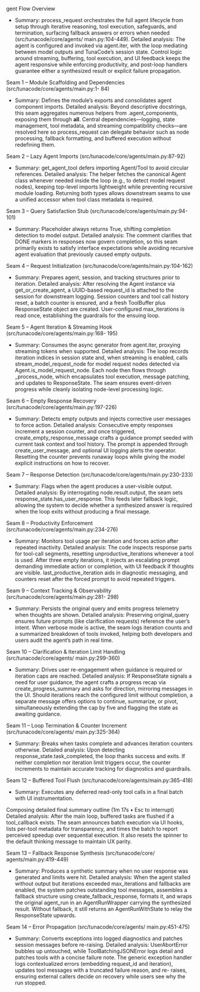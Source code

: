 gent Flow Overview

  - Summary: process_request orchestrates the full agent lifecycle from setup
  through iterative reasoning, tool execution, safeguards, and termination,
  surfacing fallback answers or errors when needed (src/tunacode/core/agents/
  main.py:104-449).
    Detailed analysis: The agent is configured and invoked via agent.iter, with the
  loop mediating between model outputs and TunaCode’s session state. Control logic
  around streaming, buffering, tool execution, and UI feedback keeps the agent
  responsive while enforcing productivity, and post-loop handlers guarantee either
  a synthesized result or explicit failure propagation.

  Seam 1 – Module Scaffolding and Dependencies (src/tunacode/core/agents/main.py:1-
  84)

  - Summary: Defines the module’s exports and consolidates agent component imports.
    Detailed analysis: Beyond descriptive docstrings, this seam aggregates
  numerous helpers from .agent_components, exposing them through __all__.
  Central dependencies—logging, state management, tool metadata, and streaming
  compatibility checks—are resolved here so process_request can delegate behavior
  such as node processing, fallback formatting, and buffered execution without
  redefining them.

  Seam 2 – Lazy Agent Imports (src/tunacode/core/agents/main.py:87-92)

  - Summary: get_agent_tool defers importing Agent/Tool to avoid circular
  references.
    Detailed analysis: The helper fetches the canonical Agent class whenever
  needed inside the loop (e.g., to detect model request nodes), keeping top-level
  imports lightweight while preventing recursive module loading. Returning both
  types allows downstream seams to use a unified accessor when tool class metadata
  is required.

  Seam 3 – Query Satisfaction Stub (src/tunacode/core/agents/main.py:94-101)

  - Summary: Placeholder always returns True, shifting completion detection to
  model output.
    Detailed analysis: The comment clarifies that DONE markers in responses
  now govern completion, so this seam primarily exists to satisfy interface
  expectations while avoiding recursive agent evaluation that previously caused
  empty outputs.

  Seam 4 – Request Initialization (src/tunacode/core/agents/main.py:104-162)

  - Summary: Prepares agent, session, and tracking structures prior to iteration.
    Detailed analysis: After resolving the Agent instance via get_or_create_agent,
  a UUID-based request_id is attached to the session for downstream logging.
  Session counters and tool call history reset, a batch counter is ensured,
  and a fresh ToolBuffer plus ResponseState object are created. User-configured
  max_iterations is read once, establishing the guardrails for the ensuing loop.

  Seam 5 – Agent Iteration & Streaming Hook (src/tunacode/core/agents/main.py:168-
  195)

  - Summary: Consumes the async generator from agent.iter, proxying streaming
  tokens when supported.
    Detailed analysis: The loop records iteration indices in session state and,
  when streaming is enabled, calls stream_model_request_node for model request
  nodes detected via Agent.is_model_request_node. Each node then flows through
  _process_node, which encapsulates tool execution, message patching, and updates
  to ResponseState. The seam ensures event-driven progress while cleanly isolating
  node-level processing logic.

  Seam 6 – Empty Response Recovery (src/tunacode/core/agents/main.py:197-226)

  - Summary: Detects empty outputs and injects corrective user messages to force
  action.
    Detailed analysis: Consecutive empty responses increment a session counter,
  and once triggered, create_empty_response_message crafts a guidance prompt
  seeded with current task context and tool history. The prompt is appended through
  create_user_message, and optional UI logging alerts the operator. Resetting the
  counter prevents runaway loops while giving the model explicit instructions on
  how to recover.

  Seam 7 – Response Detection (src/tunacode/core/agents/main.py:230-233)

  - Summary: Flags when the agent produces a user-visible output.
    Detailed analysis: By interrogating node.result.output, the seam sets
  response_state.has_user_response. This feeds later fallback logic, allowing the
  system to decide whether a synthesized answer is required when the loop exits
  without producing a final message.

  Seam 8 – Productivity Enforcement (src/tunacode/core/agents/main.py:234-276)

  - Summary: Monitors tool usage per iteration and forces action after repeated
  inactivity.
    Detailed analysis: The code inspects response parts for tool-call segments,
  resetting unproductive_iterations whenever a tool is used. After three empty
  iterations, it injects an escalating prompt demanding immediate action or
  completion, with UI feedback if thoughts are visible. last_productive_iteration
  aids in diagnostic messaging, and counters reset after the forced prompt to avoid
  repeated triggers.

  Seam 9 – Context Tracking & Observability (src/tunacode/core/agents/main.py:281-
  298)

  - Summary: Persists the original query and emits progress telemetry when thoughts
  are shown.
    Detailed analysis: Preserving original_query ensures future prompts (like
  clarification requests) reference the user’s intent. When verbose mode is active,
  the seam logs iteration counts and a summarized breakdown of tools invoked,
  helping both developers and users audit the agent’s path in real time.

  Seam 10 – Clarification & Iteration Limit Handling (src/tunacode/core/agents/
  main.py:299-360)

  - Summary: Drives user re-engagement when guidance is required or iteration caps
  are reached.
    Detailed analysis: If ResponseState signals a need for user guidance, the
  agent crafts a progress recap via create_progress_summary and asks for direction,
  mirroring messages in the UI. Should iterations reach the configured limit
  without completion, a separate message offers options to continue, summarize,
  or pivot, simultaneously extending the cap by five and flagging the state as
  awaiting guidance.

  Seam 11 – Loop Termination & Counter Increment (src/tunacode/core/agents/
  main.py:325-364)

  - Summary: Breaks when tasks complete and advances iteration counters otherwise.
    Detailed analysis: Upon detecting response_state.task_completed, the loop
  thanks success and exits. If neither completion nor iteration limit triggers
  occur, the counter increments to maintain accurate tracking for diagnostics and
  guardrails.

  Seam 12 – Buffered Tool Flush (src/tunacode/core/agents/main.py:365-418)

  - Summary: Executes any deferred read-only tool calls in a final batch with UI
  instrumentation.

  Composing detailed final summary outline (1m 17s • Esc to interrupt)
    Detailed analysis: After the main loop, buffered tasks
  are flushed if a tool_callback exists. The seam announces
  batch execution via UI hooks, lists per-tool metadata for
  transparency, and times the batch to report perceived speedup
  over sequential execution. It also resets the spinner to the
  default thinking message to maintain UX parity.

  Seam 13 – Fallback Response Synthesis (src/tunacode/core/
  agents/main.py:419-449)

  - Summary: Produces a synthetic summary when no user response
  was generated and limits were hit.
    Detailed analysis: When the agent stalled without output but
  iterations exceeded max_iterations and fallbacks are enabled,
  the system patches outstanding tool messages, assembles a
  fallback structure using create_fallback_response, formats it,
  and wraps the original agent_run in an AgentRunWrapper carrying
  the synthesized result. Without fallback, it still returns an
  AgentRunWithState to relay the ResponseState upwards.

  Seam 14 – Error Propagation (src/tunacode/core/agents/
  main.py:451-475)

  - Summary: Converts exceptions into logged diagnostics and
  patches session messages before re-raising.
    Detailed analysis: UserAbortError bubbles up untouched,
  while ToolBatchingJSONError logs detail and patches tools with
  a concise failure note. The generic exception handler logs
  contextualized errors (embedding request_id and iteration),
  updates tool messages with a truncated failure reason, and re-
  raises, ensuring external callers decide on recovery while
  users see why the run stopped.
